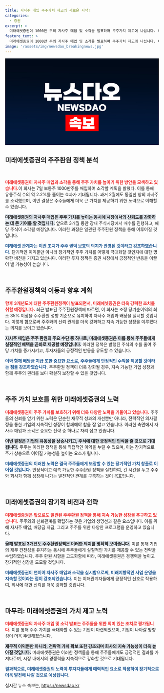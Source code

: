 ```yaml
---
title: 자사주 매입 주주가치 제고의 새로운 시작!
categories:
  - 증권
excerpt: >
  미래에셋증권이 1000만 주의 자사주 매입 및 소각을 발표하며 주주가치 제고에 나섭니다. 이번 결정은 지속적인 주주환원 정책의 일환으로, 3개월 내 완료될 예정입니다. 주주와의 동반 성장을 위한 강력한 의지가 엿보입니다.
feature_text: >
  미래에셋증권이 1000만 주의 자사주 매입 및 소각을 발표하며 주주가치 제고에 나섭니다. 이번 결정은 지속적인 주주환원 정책의 일환으로, 3개월 내 완료될 예정입니다. 주주와의 동반 성장을 위한 강력한 의지가 엿보입니다.
image: '/assets/img/newsdao_breakingnews.jpg'
---
```


<p><img src="/assets/img/newsdao_breakingnews.jpg" alt="ranknews 속보" /></p>

<h2 data-ke-size="size26">미래에셋증권의 주주환원 정책 분석</h2>

<p data-ke-size="size16">&nbsp;</p>

<p><b><span style="color: #ee2323;">미래에셋증권이 자사주 매입과 소각을 통해 주주 가치를 높이기 위한 방안을 모색하고 있습니다.</span></b>이 회사는 7일 보통주 1000만주를 매입하여 소각할 계획을 밝혔다. 이를 통해 유통주식 수의 약 2.2%를 줄이는 효과가 기대됩니다. 과거 2월에도 동일한 양의 자사주를 소각했으며, 이번 결정은 주주들에게 더욱 큰 가치를 제공하기 위한 노력으로 이해할 수 있습니다. </p>

<p><b><span style="background-color: #21538527;">미래에셋증권의 자사주 매입은 주주 가치를 높이는 동시에 시장에서의 신뢰도를 강화하는 데 큰 기여를 할 것입니다.</span></b> 앞으로 3개월 동안 장내 주식시장에서 매수를 진행하고, 해당 주식이 소각될 예정입니다. 이러한 과정은 일관된 주주환원 정책을 통해 이루어질 것입니다. </p>

<p><b><span style="color: #1a5490;">미래에셋 관계자는 이번 조치가 주주 권익 보호의 의지가 반영된 것이라고 강조하였습니다.</span></b> 단기적인 이익뿐만 아니라 장기적인 주주 가치를 어떻게 극대화할 것인지에 대한 명확한 비전을 가지고 있습니다. 이러한 투자 정책은 증권 시장에서 긍정적인 반응을 이끌어 낼 가능성이 높습니다.</p>

<p data-ke-size="size16">&nbsp;</p>

<h2 data-ke-size="size26">주주환원정책의 이동과 향후 계획</h2>

<p><b><span style="color: #ee2323;">향후 3개년도에 대한 주주환원정책이 발표되면서, 미래에셋증권은 더욱 강력한 조치를 취할 예정입니다.</span></b> 최근 발표된 주주환원정책에 따르면, 이 회사는 조정 당기순이익의 최소 35% 이상을 주주환원 성향 기준으로 유지하여 자사주 매입과 배당을 실시할 것입니다. 이렇게 함으로써 주주와의 신뢰 관계를 더욱 강화하고 지속 가능한 성장을 이루겠다는 의지를 보이고 있습니다. </p>

<p><b><span style="background-color: #21538527;">자사주 매입은 주주 환원의 주요 수단 중 하나로, 미래에셋증권은 이를 통해 주주들에게 실질적인 혜택을 곧바로 제공할 예정입니다.</span></b> 이러한 정책은 발행된 주식의 수를 줄여 주당 가치를 증가시키고, 투자자들의 긍정적인 반응을 유도할 수 있습니다. </p>

<p><b><span style="color: #1a5490;">이와 함께 배당금 지급 또한 중요한 요소로, 주주들에게 안정적인 수익을 제공할 것이라는 점을 강조하였습니다.</span></b> 주주환원 정책이 더욱 강화될 경우, 지속 가능한 기업 성장과 함께 주주의 권리를 보다 확실히 보장할 수 있을 것입니다.</p>

<p data-ke-size="size16">&nbsp;</p>

<h2 data-ke-size="size26">주주 가치 보호를 위한 미래에셋증권의 노력</h2>

<p><b><span style="color: #ee2323;">미래에셋증권이 주주 가치를 보호하기 위해 더욱 다양한 노력을 기울이고 있습니다.</span></b> 주주들의 신뢰를 얻기 위한 노력은 단순한 재무적 성과의 개선뿐만 아니라, 전략적인 의사결정을 통한 기업의 지속적인 성장이 함께해야 함을 잘 알고 있습니다. 이러한 측면에서 자사주 매입과 소각은 중요한 전략 중 하나로 자리 잡고 있습니다.</p>

<p><b><span style="background-color: #21538527;">이번 결정은 기업의 유동성을 상승시키고, 주식에 대한 긍정적인 인식을 줄 것으로 기대됩니다.</span></b> 주주는 이러한 정책을 통해 직접적인 이익을 누릴 수 있으며, 이는 장기적으로 주가 상승으로 이어질 가능성을 높이는 요소가 됩니다.</p>

<p><b><span style="color: #1a5490;">미래에셋증권의 이러한 노력은 결국 주주들에게 보장할 수 있는 장기적인 가치 창출로 이어질 것입니다.</span></b> 안정적이고 예측 가능한 주주환원 정책을 실천하여, 긴 시간을 두고 주주와 회사가 함께 성장해 나가는 발전적인 관계를 구축하는 것이 목표입니다.</p>

<p data-ke-size="size16">&nbsp;</p>

<h2 data-ke-size="size26">미래에셋증권의 장기적 비전과 전략</h2>

<p><b><span style="color: #ee2323;">미래에셋증권은 앞으로도 일관된 주주환원 정책을 통해 지속 가능한 성장을 추구하고 있습니다.</span></b> 주주와의 신뢰관계를 확립하는 것은 기업의 생명선과 같은 요소입니다. 이를 위해 자사주 매입, 배당금 지급, 그리고 주주를 위한 다양한 프로그램을 운영하고 있습니다. </p>

<p><b><span style="background-color: #21538527;">올해 발표된 3개년도 주주환원정책은 이러한 의지를 명확히 보여줍니다.</span></b> 이를 통해 기업의 재무 건전성을 유지하는 동시에 주주들에게 실질적인 가치를 제공할 수 있는 전략을 수립하였습니다. 주주 환원 사항을 고도화함에 따라, 미래에셋증권은 경쟁력을 높이고 장기적인 성장을 도모할 것입니다.</p>

<p><b><span style="color: #1a5490;">미래에셋증권이 연이어 자사주 매입과 소각을 실시함으로써, 미래지향적인 사업 운영을 지속할 것이라는 점이 강조되었습니다.</span></b> 이는 이해관계자들에게 긍정적인 신호로 작용하여, 회사에 대한 신뢰를 더욱 강화할 것입니다. </p>

<p data-ke-size="size16">&nbsp;</p>

<h2 data-ke-size="size26">마무리: 미래에셋증권의 가치 제고 노력</h2>

<p><b><span style="color: #ee2323;">미래에셋증권의 자사주 매입 및 소각 발표는 주주들을 위한 의미 있는 조치로 평가됩니다.</span></b> 이를 통해 주주 가치를 극대화할 수 있는 기반이 마련되었으며, 기업이 나아갈 방향성이 더욱 뚜렷해졌습니다. </p>

<p><b><span style="background-color: #21538527;">재무적 이익뿐만 아니라, 전략적 가치 확보 또한 강조되며 회사의 지속 가능성이 더욱 높아질 것입니다.</span></b> 미래에셋증권은 이러한 정책들을 통해 주주들에게도 긍정적인 결과를 가져다주며, 시장 내에서의 경쟁력을 지속적으로 강화할 것으로 기대됩니다.</p>

<p><b><span style="color: #1a5490;">결과적으로, 미래에셋증권의 노력이 투자자들에게 매력적인 요소로 작용하여 장기적으로 더욱 발전해 나갈 것으로 예상됩니다.</span></b></p>
실시간 뉴스 속보는, <a href="https://newsdao.kr" rel="dofollow">https://newsdao.kr</a>


